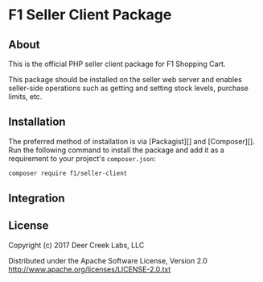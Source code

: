 # F1 Seller Client Package

## About

This is the official PHP seller client package for F1 Shopping Cart.

This package should be installed on the seller web server and enables seller-side
operations such as getting and setting stock levels, purchase limits, etc.

## Installation

The preferred method of installation is via [Packagist][] and [Composer][].
Run the following command to install the package and add it as a requirement
to your project's `composer.json`:

```bash
composer require f1/seller-client
```

## Integration

## License

Copyright (c) 2017 Deer Creek Labs, LLC

Distributed under the Apache Software License, Version 2.0
http://www.apache.org/licenses/LICENSE-2.0.txt
